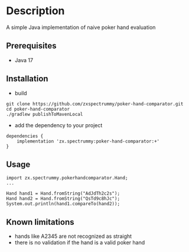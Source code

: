# Description

A simple Java implementation of naive poker hand evaluation

## Prerequisites

* Java 17

## Installation

* build

```
git clone https://github.com/zxspectrummy/poker-hand-comparator.git
cd poker-hand-comparator
./gradlew publishToMavenLocal
```

* add the dependency to your project

```
dependencies {
    implementation 'zx.spectrummy:poker-hand-comparator:+'
}
```

## Usage

```
import zx.spectrummy.pokerhandcomparator.Hand;
...

Hand hand1 = Hand.fromString("AdJdTh2c2s");
Hand hand2 = Hand.fromString("QsTd9c8hJc");
System.out.println(hand1.compareTo(hand2));

```

## Known limitations

* hands like A2345 are not recognized as straight
* there is no validation if the hand is a valid poker hand
